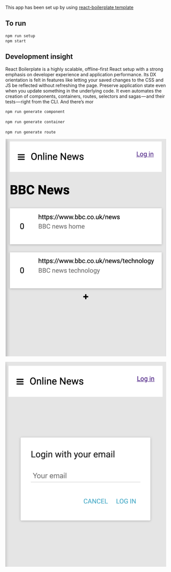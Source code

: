 This app has been set up by using [react-boilerplate template](https://github.com/mxstbr/react-boilerplate)

## To run
    npm run setup
    npm start


## Development insight

React Boilerplate is a highly scalable, offline-first React setup with a strong emphasis on developer experience and application performance. Its DX orientation is felt in features like letting your saved changes to the CSS and JS be reflected without refreshing the page. Preserve application state even when you update something in the underlying code. It even automates the creation of components, containers, routes, selectors and sagas — and their tests — right from the CLI. And there’s mor

```
npm run generate component

npm run generate container

npm run generate route

```

![List screenshot](https://github.com/lisaliwebdesign/LinksApp/blob/master/app/screen/list.png)

![Login screenshot](https://github.com/lisaliwebdesign/LinksApp/blob/master/app/screen/login.png)

